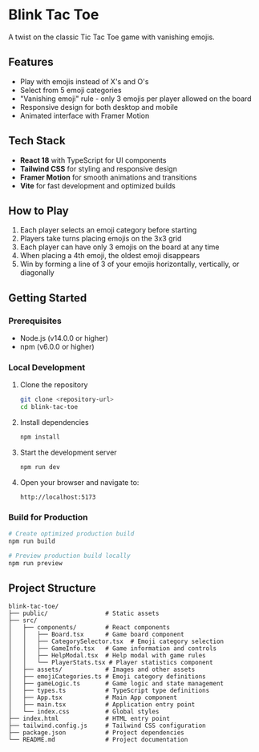 #  Blink Tac Toe

A twist on the classic Tic Tac Toe game with vanishing emojis.

## Features

- Play with emojis instead of X's and O's
- Select from 5 emoji categories
- "Vanishing emoji" rule - only 3 emojis per player allowed on the board
- Responsive design for both desktop and mobile
- Animated interface with Framer Motion

##  Tech Stack

- **React 18** with TypeScript for UI components
- **Tailwind CSS** for styling and responsive design
- **Framer Motion** for smooth animations and transitions
- **Vite** for fast development and optimized builds 

## How to Play

1. Each player selects an emoji category before starting
2. Players take turns placing emojis on the 3x3 grid
3. Each player can have only 3 emojis on the board at any time
4. When placing a 4th emoji, the oldest emoji disappears
5. Win by forming a line of 3 of your emojis horizontally, vertically, or diagonally

##  Getting Started

### Prerequisites

- Node.js (v14.0.0 or higher)
- npm (v6.0.0 or higher)

### Local Development

1. Clone the repository
   ```bash
   git clone <repository-url>
   cd blink-tac-toe
   ```

2. Install dependencies
   ```bash
   npm install
   ```

3. Start the development server
   ```bash
   npm run dev
   ```

4. Open your browser and navigate to:
   ```
   http://localhost:5173
   ```

### Build for Production

```bash
# Create optimized production build
npm run build

# Preview production build locally
npm run preview
``` 

## Project Structure

```
blink-tac-toe/
├── public/                # Static assets
├── src/
│   ├── components/        # React components
│   │   ├── Board.tsx      # Game board component
│   │   ├── CategorySelector.tsx  # Emoji category selection
│   │   ├── GameInfo.tsx   # Game information and controls
│   │   ├── HelpModal.tsx  # Help modal with game rules
│   │   └── PlayerStats.tsx # Player statistics component
│   ├── assets/            # Images and other assets
│   ├── emojiCategories.ts # Emoji category definitions
│   ├── gameLogic.ts       # Game logic and state management
│   ├── types.ts           # TypeScript type definitions
│   ├── App.tsx            # Main App component
│   ├── main.tsx           # Application entry point
│   └── index.css          # Global styles
├── index.html             # HTML entry point
├── tailwind.config.js     # Tailwind CSS configuration
├── package.json           # Project dependencies
└── README.md              # Project documentation
``` 
 